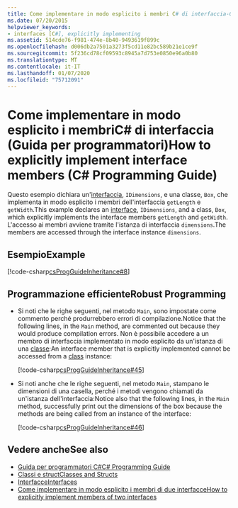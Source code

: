 ```yaml
---
title: Come implementare in modo esplicito i membri C# di interfaccia-Guida alla programmazione
ms.date: 07/20/2015
helpviewer_keywords:
- interfaces [C#], explicitly implementing
ms.assetid: 514cde76-f981-474e-8b40-9493619f899c
ms.openlocfilehash: d006db2a7501a3273f5cd11e82bc589b21e1ce9f
ms.sourcegitcommit: 5f236cd78cf09593c8945a7d753e0850e96a0b80
ms.translationtype: MT
ms.contentlocale: it-IT
ms.lasthandoff: 01/07/2020
ms.locfileid: "75712091"
---
```

# <a name="how-to-explicitly-implement-interface-members-c-programming-guide"></a><span data-ttu-id="cd290-102">Come implementare in modo esplicito i membriC# di interfaccia (Guida per programmatori)</span><span class="sxs-lookup"><span data-stu-id="cd290-102">How to explicitly implement interface members (C# Programming Guide)</span></span>
<span data-ttu-id="cd290-103">Questo esempio dichiara un'[interfaccia](../../language-reference/keywords/interface.md), `IDimensions`, e una classe, `Box`, che implementa in modo esplicito i membri dell'interfaccia `getLength` e `getWidth`.</span><span class="sxs-lookup"><span data-stu-id="cd290-103">This example declares an [interface](../../language-reference/keywords/interface.md), `IDimensions`, and a class, `Box`, which explicitly implements the interface members `getLength` and `getWidth`.</span></span> <span data-ttu-id="cd290-104">L'accesso ai membri avviene tramite l'istanza di interfaccia `dimensions`.</span><span class="sxs-lookup"><span data-stu-id="cd290-104">The members are accessed through the interface instance `dimensions`.</span></span>  
  
## <a name="example"></a><span data-ttu-id="cd290-105">Esempio</span><span class="sxs-lookup"><span data-stu-id="cd290-105">Example</span></span>  
 [!code-csharp[csProgGuideInheritance#8](~/samples/snippets/csharp/VS_Snippets_VBCSharp/csProgGuideInheritance/CS/Inheritance.cs#8)]  
  
## <a name="robust-programming"></a><span data-ttu-id="cd290-106">Programmazione efficiente</span><span class="sxs-lookup"><span data-stu-id="cd290-106">Robust Programming</span></span>  
  
- <span data-ttu-id="cd290-107">Si noti che le righe seguenti, nel metodo `Main`, sono impostate come commento perché produrrebbero errori di compilazione.</span><span class="sxs-lookup"><span data-stu-id="cd290-107">Notice that the following lines, in the `Main` method, are commented out because they would produce compilation errors.</span></span> <span data-ttu-id="cd290-108">Non è possibile accedere a un membro di interfaccia implementato in modo esplicito da un'istanza di una [classe](../../language-reference/keywords/class.md):</span><span class="sxs-lookup"><span data-stu-id="cd290-108">An interface member that is explicitly implemented cannot be accessed from a [class](../../language-reference/keywords/class.md) instance:</span></span>  
  
     [!code-csharp[csProgGuideInheritance#45](~/samples/snippets/csharp/VS_Snippets_VBCSharp/csProgGuideInheritance/CS/Inheritance.cs#45)]  
  
- <span data-ttu-id="cd290-109">Si noti anche che le righe seguenti, nel metodo `Main`, stampano le dimensioni di una casella, perché i metodi vengono chiamati da un'istanza dell'interfaccia:</span><span class="sxs-lookup"><span data-stu-id="cd290-109">Notice also that the following lines, in the `Main` method, successfully print out the dimensions of the box because the methods are being called from an instance of the interface:</span></span>  
  
     [!code-csharp[csProgGuideInheritance#46](~/samples/snippets/csharp/VS_Snippets_VBCSharp/csProgGuideInheritance/CS/Inheritance.cs#46)]  
  
## <a name="see-also"></a><span data-ttu-id="cd290-110">Vedere anche</span><span class="sxs-lookup"><span data-stu-id="cd290-110">See also</span></span>

- [<span data-ttu-id="cd290-111">Guida per programmatori C#</span><span class="sxs-lookup"><span data-stu-id="cd290-111">C# Programming Guide</span></span>](../index.md)
- [<span data-ttu-id="cd290-112">Classi e struct</span><span class="sxs-lookup"><span data-stu-id="cd290-112">Classes and Structs</span></span>](../classes-and-structs/index.md)
- [<span data-ttu-id="cd290-113">Interfacce</span><span class="sxs-lookup"><span data-stu-id="cd290-113">Interfaces</span></span>](./index.md)
- [<span data-ttu-id="cd290-114">Come implementare in modo esplicito i membri di due interfacce</span><span class="sxs-lookup"><span data-stu-id="cd290-114">How to explicitly implement members of two interfaces</span></span>](./how-to-explicitly-implement-members-of-two-interfaces.md)
